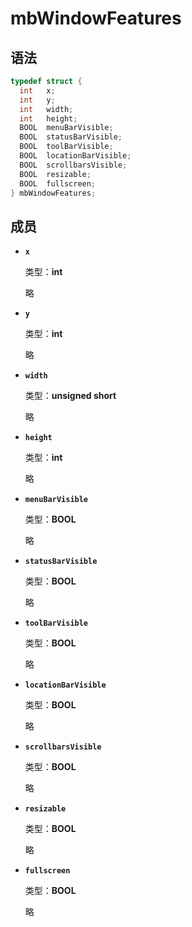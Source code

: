 # mbWindowFeatures

## 语法

``` cpp
typedef struct {
  int   x;
  int   y;
  int   width;
  int   height;
  BOOL  menuBarVisible;
  BOOL  statusBarVisible;
  BOOL  toolBarVisible;
  BOOL  locationBarVisible;
  BOOL  scrollbarsVisible;
  BOOL  resizable;
  BOOL  fullscreen;
} mbWindowFeatures;
```

## 成员

- **`x`**

  类型：**int**

  略

- **`y`**

  类型：**int**

  略

- **`width`**

  类型：**unsigned short**

  略

- **`height`**

  类型：**int**

  略

- **`menuBarVisible`**

  类型：**BOOL**

  略

- **`statusBarVisible`**

  类型：**BOOL**

  略

- **`toolBarVisible`**

  类型：**BOOL**

  略

- **`locationBarVisible`**

  类型：**BOOL**

  略

- **`scrollbarsVisible`**

  类型：**BOOL**

  略

- **`resizable`**

  类型：**BOOL**

  略

- **`fullscreen`**

  类型：**BOOL**

  略
